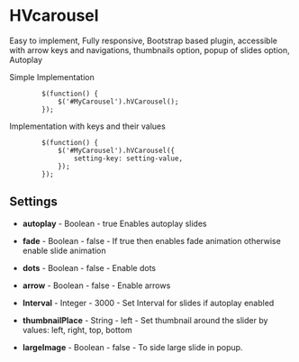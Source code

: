 # HVcarousel
Easy to implement, Fully responsive, Bootstrap based plugin, accessible with arrow keys and navigations, thumbnails option, popup of slides option, Autoplay

Simple Implementation

            $(function() {
                $('#MyCarousel').hVCarousel();
            });
            
Implementation with keys and their values

            $(function() {
                $('#MyCarousel').hVCarousel({
                    setting-key: setting-value,
                });
            });
        
## Settings

- **autoplay** - Boolean - true Enables autoplay slides

- **fade** - Boolean - false - If true then enables fade animation otherwise enable slide animation

- **dots** - Boolean - false - Enable dots

- **arrow** - Boolean - false - Enable arrows

- **Interval** - Integer - 3000 - Set Interval for slides if autoplay enabled

- **thumbnailPlace** - String - left - Set thumbnail around the slider by values: left, right, top, bottom

- **largeImage** - Boolean - false - To side large slide in popup.

